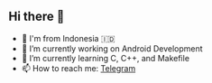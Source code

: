 ## Hi there 👋

- 📍 I'm from Indonesia 🇮🇩
- 🔭 I’m currently working on Android Development
- 🚀 I’m currently learning C, C++, and Makefile
- 📫 How to reach me: [Telegram](https://t.me/fastbooteraselk2)
